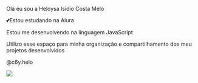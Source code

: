 Olá eu sou a Heloysa Isidio Costa Melo

💕Estou estudando na Alura

Estou me desenvolvendo na linguagem JavaScript

Utilizo esse espaço para minha organização e compartilhamento dos meu projetos desenvolvidos 

@c6y.helo

![](https://media1.tenor.com/m/ujklKLe6qGwAAAAC/oh-thanks.-theyte-my-ears.-weapon.gif)
